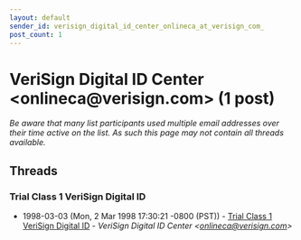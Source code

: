 ```yaml
---
layout: default
sender_id: verisign_digital_id_center_onlineca_at_verisign_com_
post_count: 1
---
```


# VeriSign Digital ID Center <onlineca<span>@</span>verisign.com> (1 post)

_Be aware that many list participants used multiple email addresses over their time active on the list. As such this page may not contain all threads available._

## Threads

### Trial Class 1 VeriSign Digital ID
+ 1998-03-03 (Mon, 2 Mar 1998 17:30:21 -0800 (PST)) - [Trial Class 1 VeriSign Digital ID](/archive/1998/03/34280bb0bac5b3ed4e9e146ef2d45f7f78be2809673be27e82af81bf90153cab) - _VeriSign Digital ID Center \<onlineca@verisign.com\>_

